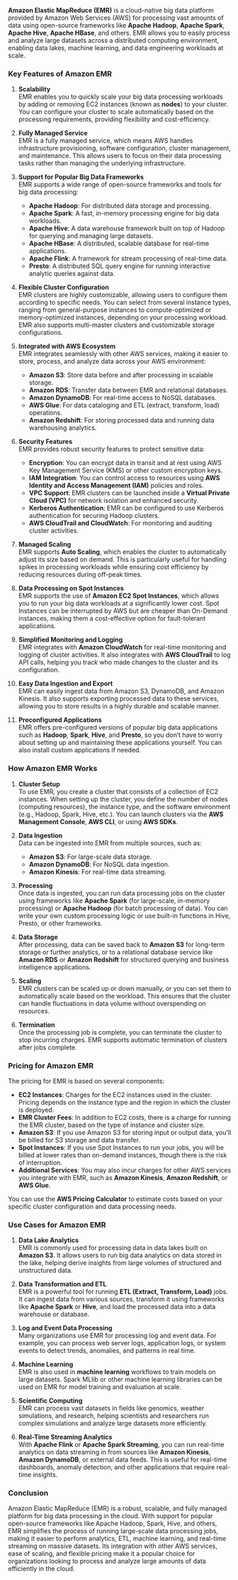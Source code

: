 **Amazon Elastic MapReduce (EMR)** is a cloud-native big data platform provided by Amazon Web Services (AWS) for processing vast amounts of data using open-source frameworks like **Apache Hadoop**, **Apache Spark**, **Apache Hive**, **Apache HBase**, and others. EMR allows you to easily process and analyze large datasets across a distributed computing environment, enabling data lakes, machine learning, and data engineering workloads at scale.

### Key Features of Amazon EMR

1. **Scalability**  
   EMR enables you to quickly scale your big data processing workloads by adding or removing EC2 instances (known as **nodes**) to your cluster. You can configure your cluster to scale automatically based on the processing requirements, providing flexibility and cost-efficiency.

2. **Fully Managed Service**  
   EMR is a fully managed service, which means AWS handles infrastructure provisioning, software configuration, cluster management, and maintenance. This allows users to focus on their data processing tasks rather than managing the underlying infrastructure.

3. **Support for Popular Big Data Frameworks**  
   EMR supports a wide range of open-source frameworks and tools for big data processing:
   - **Apache Hadoop**: For distributed data storage and processing.
   - **Apache Spark**: A fast, in-memory processing engine for big data workloads.
   - **Apache Hive**: A data warehouse framework built on top of Hadoop for querying and managing large datasets.
   - **Apache HBase**: A distributed, scalable database for real-time applications.
   - **Apache Flink**: A framework for stream processing of real-time data.
   - **Presto**: A distributed SQL query engine for running interactive analytic queries against data.

4. **Flexible Cluster Configuration**  
   EMR clusters are highly customizable, allowing users to configure them according to specific needs. You can select from several instance types, ranging from general-purpose instances to compute-optimized or memory-optimized instances, depending on your processing workload. EMR also supports multi-master clusters and customizable storage configurations.

5. **Integrated with AWS Ecosystem**  
   EMR integrates seamlessly with other AWS services, making it easier to store, process, and analyze data across your AWS environment:
   - **Amazon S3**: Store data before and after processing in scalable storage.
   - **Amazon RDS**: Transfer data between EMR and relational databases.
   - **Amazon DynamoDB**: For real-time access to NoSQL databases.
   - **AWS Glue**: For data cataloging and ETL (extract, transform, load) operations.
   - **Amazon Redshift**: For storing processed data and running data warehousing analytics.

6. **Security Features**  
   EMR provides robust security features to protect sensitive data:
   - **Encryption**: You can encrypt data in transit and at rest using AWS Key Management Service (KMS) or other custom encryption keys.
   - **IAM Integration**: You can control access to resources using **AWS Identity and Access Management (IAM)** policies and roles.
   - **VPC Support**: EMR clusters can be launched inside a **Virtual Private Cloud (VPC)** for network isolation and enhanced security.
   - **Kerberos Authentication**: EMR can be configured to use Kerberos authentication for securing Hadoop clusters.
   - **AWS CloudTrail and CloudWatch**: For monitoring and auditing cluster activities.

7. **Managed Scaling**  
   EMR supports **Auto Scaling**, which enables the cluster to automatically adjust its size based on demand. This is particularly useful for handling spikes in processing workloads while ensuring cost efficiency by reducing resources during off-peak times.

8. **Data Processing on Spot Instances**  
   EMR supports the use of **Amazon EC2 Spot Instances**, which allows you to run your big data workloads at a significantly lower cost. Spot Instances can be interrupted by AWS but are cheaper than On-Demand instances, making them a cost-effective option for fault-tolerant applications.

9. **Simplified Monitoring and Logging**  
   EMR integrates with **Amazon CloudWatch** for real-time monitoring and logging of cluster activities. It also integrates with **AWS CloudTrail** to log API calls, helping you track who made changes to the cluster and its configuration.

10. **Easy Data Ingestion and Export**  
    EMR can easily ingest data from Amazon S3, DynamoDB, and Amazon Kinesis. It also supports exporting processed data to these services, allowing you to store results in a highly durable and scalable manner.

11. **Preconfigured Applications**  
    EMR offers pre-configured versions of popular big data applications such as **Hadoop**, **Spark**, **Hive**, and **Presto**, so you don’t have to worry about setting up and maintaining these applications yourself. You can also install custom applications if needed.

### How Amazon EMR Works

1. **Cluster Setup**  
   To use EMR, you create a cluster that consists of a collection of EC2 instances. When setting up the cluster, you define the number of nodes (computing resources), the instance type, and the software environment (e.g., Hadoop, Spark, Hive, etc.). You can launch clusters via the **AWS Management Console**, **AWS CLI**, or using **AWS SDKs**.

2. **Data Ingestion**  
   Data can be ingested into EMR from multiple sources, such as:
   - **Amazon S3**: For large-scale data storage.
   - **Amazon DynamoDB**: For NoSQL data ingestion.
   - **Amazon Kinesis**: For real-time data streaming.

3. **Processing**  
   Once data is ingested, you can run data processing jobs on the cluster using frameworks like **Apache Spark** (for large-scale, in-memory processing) or **Apache Hadoop** (for batch processing of data). You can write your own custom processing logic or use built-in functions in Hive, Presto, or other frameworks.

4. **Data Storage**  
   After processing, data can be saved back to **Amazon S3** for long-term storage or further analytics, or to a relational database service like **Amazon RDS** or **Amazon Redshift** for structured querying and business intelligence applications.

5. **Scaling**  
   EMR clusters can be scaled up or down manually, or you can set them to automatically scale based on the workload. This ensures that the cluster can handle fluctuations in data volume without overspending on resources.

6. **Termination**  
   Once the processing job is complete, you can terminate the cluster to stop incurring charges. EMR supports automatic termination of clusters after jobs complete.

### Pricing for Amazon EMR

The pricing for EMR is based on several components:
- **EC2 Instances**: Charges for the EC2 instances used in the cluster. Pricing depends on the instance type and the region in which the cluster is deployed.
- **EMR Cluster Fees**: In addition to EC2 costs, there is a charge for running the EMR cluster, based on the type of instance and cluster size.
- **Amazon S3**: If you use Amazon S3 for storing input or output data, you’ll be billed for S3 storage and data transfer.
- **Spot Instances**: If you use Spot Instances to run your jobs, you will be billed at lower rates than on-demand instances, though there is the risk of interruption.
- **Additional Services**: You may also incur charges for other AWS services you integrate with EMR, such as **Amazon Kinesis**, **Amazon Redshift**, or **AWS Glue**.

You can use the **AWS Pricing Calculator** to estimate costs based on your specific cluster configuration and data processing needs.

### Use Cases for Amazon EMR

1. **Data Lake Analytics**  
   EMR is commonly used for processing data in data lakes built on **Amazon S3**. It allows users to run big data analytics on data stored in the lake, helping derive insights from large volumes of structured and unstructured data.

2. **Data Transformation and ETL**  
   EMR is a powerful tool for running **ETL (Extract, Transform, Load)** jobs. It can ingest data from various sources, transform it using frameworks like **Apache Spark** or **Hive**, and load the processed data into a data warehouse or database.

3. **Log and Event Data Processing**  
   Many organizations use EMR for processing log and event data. For example, you can process web server logs, application logs, or system events to detect trends, anomalies, and patterns in real time.

4. **Machine Learning**  
   EMR is also used in **machine learning** workflows to train models on large datasets. Spark MLlib or other machine learning libraries can be used on EMR for model training and evaluation at scale.

5. **Scientific Computing**  
   EMR can process vast datasets in fields like genomics, weather simulations, and research, helping scientists and researchers run complex simulations and analyze large datasets more efficiently.

6. **Real-Time Streaming Analytics**  
   With **Apache Flink** or **Apache Spark Streaming**, you can run real-time analytics on data streaming in from sources like **Amazon Kinesis**, **Amazon DynamoDB**, or external data feeds. This is useful for real-time dashboards, anomaly detection, and other applications that require real-time insights.

### Conclusion

Amazon Elastic MapReduce (EMR) is a robust, scalable, and fully managed platform for big data processing in the cloud. With support for popular open-source frameworks like Apache Hadoop, Spark, Hive, and others, EMR simplifies the process of running large-scale data processing jobs, making it easier to perform analytics, ETL, machine learning, and real-time streaming on massive datasets. Its integration with other AWS services, ease of scaling, and flexible pricing make it a popular choice for organizations looking to process and analyze large amounts of data efficiently in the cloud.
